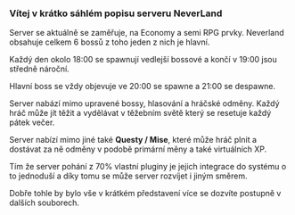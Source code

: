### Vítej v krátko sáhlém popisu serveru NeverLand

Server se aktuálně se zaměřuje, na Economy a semi RPG prvky.
Neverland obsahuje celkem 6 bossů z toho jeden z nich je hlavní.

Každý den okolo 18:00 se spawnují vedlejší bossové a končí v 19:00 jsou středně nároční.

Hlavní boss se vždy objevuje ve 20:00 se spawne a 21:00 se despawne.

Server nabází mimo upravené bossy, hlasování a hráčské odměny.
Každý hráč může jít těžit a vydělávat v těžebním světě který se resetuje každý pátek večer.

Server nabízí mimo jiné také **Questy / Mise**, které může hráč plnit a dostávat za ně odměny v podobě primární měny a také virtuálních XP.

Tím že server pohání z 70% vlastní pluginy je jejich integrace do systému o to jednoduší a díky tomu se může server rozvíjet i jiným směrem.

Dobře tohle by bylo vše v krátkém představení více se dozvíte postupně v dalších souborech.

